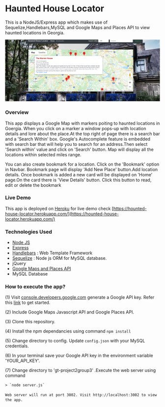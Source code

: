 # Haunted House Locator
This is a NodeJS/Express app which makes use of Sequelize,Handlebars,MySQL and Google Maps and Places API to view haunted locations in Georgia.

![](/public/images/Capture.PNG)

### Overview
This app displays a Google Map with markers poiting to haunted locations in Goergia. When you click on a marker a window pops-up with location details and lore about the place.At the top right of page there is a search bar and a 'Search Within' box. Google's Autocomplete feature is embedded with search bar that will help you to search for an address.Then select 'Search within' value and click on 'Search'
button. Map will display all the locations within selected miles range.

You can also create bookmark for a location. Click on the 'Bookmark' option in Navbar. Bookmark page will display 'Add New Place' button.Add location details. Once bookmark is added a new card will be displayed on 'Home' page.On the card there is 'View Details' button. Click this button to read, edit or delete the bookmark

### Live Demo
This app is deployed on [Heroku](https://heroku.com) for live demo check [https://hounted-house-locator.herokuapp.com/](https://hounted-house-locator.herokuapp.com/)

### Technologies Used
* [Node JS](https://nodejs.org/en/)
* [Express](https://expressjs.com/)
* [Handlebars](https://handlebarsjs.com/) : Web Template Framework
* [Sequelize](https://sequelize.org/) : Node js ORM for MySQL database.
* jQuery
* [Google Maps and Places API](https://developers.google.com/places/web-service/intro)
* MySQL Database

### How to execute the app?
(1) Visit [console.developers.google.com](https://console.developers.google.com) generate a Google API key. Refer this [link](https://developers.google.com/maps/documentation/javascript/get-api-key) to get started.

(2) Include Google Maps Javascript API and Google Places API.

(3)  Clone this repository.

(4) Install the npm dependancies using command `npm install`

(5) Change directory to config. Update `config.json` with your MySQL credentials.

(6) In your terminal save your Google API key in the environment variable 'YOUR_API_KEY'.

(7) Change directory to 'gt-project2group3' .Execute the web server using command 
    
    > `node server.js`
    
    Web server will run at port 3002. Visit http://localhost:3002 to view the app.
    
    




